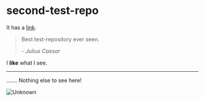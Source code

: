 # second-test-repo

It has a [link](https://www.github.com/RayMacBart/test-repository).

> Best test-repository ever seen.
> 
> *- Julius Caesar*

I **like** what I see.

*****
.......
Nothing else to see here!

![Unknown](https://drive.google.com/uc?id=12mSnPuN_X8ukh3LK4kW656emfFSN3vcO])
